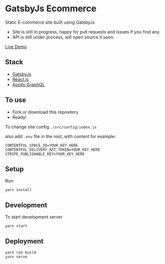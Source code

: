 # GatsbyJs Ecommerce

Static E-commerce site built using GatsbyJs

- Site is still in progress, happy for pull requests and issues if you find any.
- API is still under process, will open source it soon.

[Live Demo](https://www.sejalsuits.co.uk)

## Stack

- [GatsbyJs](https://www.gatsbyjs.org/)
- [React.js](https://reactjs.org/)
- [Apollo GraphQL](https://www.apollographql.com/)

## To use

- Fork or download this repository
- Ready!

To change site config `./src/config/index.js`

also add `.env` file in the root, with content for example:

```
CONTENTFUL_SPACE_ID=YOUR_KEY_HERE
CONTENTFUL_DELIVERY_API_TOKEN=YOUR_KEY_HERE
STRIPE_PUBLISHABLE_KEY=YOUR_KEY_HERE
```

## Setup

Run:

```
yarn install
```

## Development

To start development server

```
yarn start
```

## Deployment

```
yarn run build
yarn serve
```
